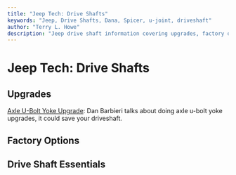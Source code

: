 ```yaml
---
title: "Jeep Tech: Drive Shafts"
keywords: "Jeep, Drive Shafts, Dana, Spicer, u-joint, driveshaft"
author: "Terry L. Howe"
description: "Jeep drive shaft information covering upgrades, factory options, and essential information."
---
```


# Jeep Tech: Drive Shafts
## Upgrades
[Axle U-Bolt Yoke Upgrade](/axle/aub.html):
Dan Barbieri talks about doing axle u-bolt yoke upgrades, it could save
your driveshaft.
## Factory Options
## Drive Shaft Essentials